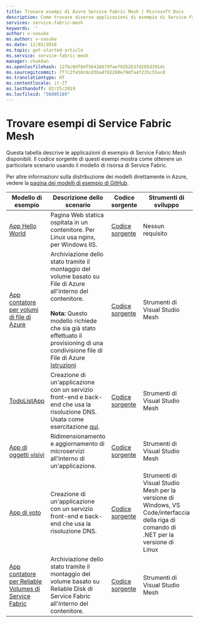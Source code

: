 ```yaml
---
title: Trovare esempi di Azure Service Fabric Mesh | Microsoft Docs
description: Come trovare diverse applicazioni di esempio di Service Fabric Mesh.
services: service-fabric-mesh
keywords: ''
author: v-vasuke
ms.author: v-vasuke
ms.date: 12/03/2018
ms.topic: get-started-article
ms.service: service-fabric-mesh
manager: chakdan
ms.openlocfilehash: 12fbc0df8df56426679faef02b2b3fd285d391dc
ms.sourcegitcommit: 7f7c2fe58c6cd3ba4fd2280e79dfa4f235c55ac8
ms.translationtype: HT
ms.contentlocale: it-IT
ms.lasthandoff: 02/25/2019
ms.locfileid: "56805189"
---
```

# <a name="find-service-fabric-mesh-samples"></a>Trovare esempi di Service Fabric Mesh

Questa tabella descrive le applicazioni di esempio di Service Fabric Mesh disponibili. Il codice sorgente di questi esempi mostra come ottenere un particolare scenario usando il modello di risorsa di Service Fabric.

Per altre informazioni sulla distribuzione dei modelli direttamente in Azure, vedere la [pagina dei modelli di esempio di GitHub](https://github.com/Azure-Samples/service-fabric-mesh/blob/master/templates/README.md).


|Modello di esempio|Descrizione dello scenario|Codice sorgente|Strumenti di sviluppo|
|------------|--------------------|----------|----------------------|
| [App Hello World](https://github.com/Azure-Samples/service-fabric-mesh/tree/master/templates/helloworld) | Pagina Web statica ospitata in un contenitore. Per Linux usa nginx, per Windows IIS. | [Codice sorgente](https://github.com/Azure-Samples/service-fabric-mesh/tree/master/src/helloworld) | Nessun requisito |
| [App contatore per volumi di file di Azure](https://github.com/Azure-Samples/service-fabric-mesh/tree/master/templates/counter) | Archiviazione dello stato tramite il montaggio del volume basato su File di Azure all'interno del contenitore. <br><br> **Nota:** Questo modello richiede che sia già stato effettuato il provisioning di una condivisione file di File di Azure [Istruzioni](https://docs.microsoft.com/azure/storage/files/storage-how-to-create-file-share) | [Codice sorgente](https://github.com/Azure-Samples/service-fabric-mesh/tree/master/src/counter) | Strumenti di Visual Studio Mesh |
| [TodoListApp](https://github.com/Azure-Samples/service-fabric-mesh/tree/master/templates/todolist) | Creazione di un'applicazione con un servizio front-end e back-end che usa la risoluzione DNS. Usata come esercitazione [qui](https://docs.microsoft.com/azure/service-fabric-mesh/service-fabric-mesh-tutorial-create-dotnetcore). | [Codice sorgente](https://github.com/Azure-Samples/service-fabric-mesh/tree/master/src/todolistapp) | Strumenti di Visual Studio Mesh |
| [App di oggetti visivi](https://github.com/Azure-Samples/service-fabric-mesh/tree/master/templates/visualobjects) | Ridimensionamento e aggiornamento di microservizi all'interno di un'applicazione. | [Codice sorgente](https://github.com/Azure-Samples/service-fabric-mesh/tree/master/src/visualobjects) |  Strumenti di Visual Studio Mesh |
| [App di voto](https://github.com/Azure-Samples/service-fabric-mesh/tree/master/templates/voting) | Creazione di un'applicazione con un servizio front-end e back-end che usa la risoluzione DNS. | [Codice sorgente](https://github.com/Azure-Samples/service-fabric-mesh/tree/master/src/votingapp) | Strumenti di Visual Studio Mesh per la versione di Windows, VS Code/interfaccia della riga di comando di .NET per la versione di Linux |
| [App contatore per Reliable Volumes di Service Fabric](https://github.com/Azure-Samples/service-fabric-mesh/tree/master/templates/counter)| Archiviazione dello stato tramite il montaggio del volume basato su Reliable Disk di Service Fabric all'interno del contenitore.| [Codice sorgente](https://github.com/Azure-Samples/service-fabric-mesh/tree/master/src/counter) | Strumenti di Visual Studio Mesh |

